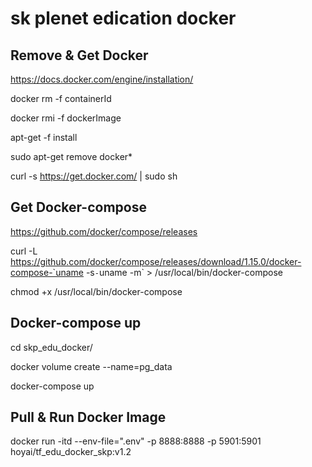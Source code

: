 
# sk plenet edication docker

## Remove & Get Docker
https://docs.docker.com/engine/installation/

docker rm -f containerId

docker rmi -f dockerImage

apt-get -f install

sudo apt-get remove docker*

curl -s https://get.docker.com/ | sudo sh


## Get Docker-compose
https://github.com/docker/compose/releases

curl -L https://github.com/docker/compose/releases/download/1.15.0/docker-compose-`uname -s`-`uname -m` > /usr/local/bin/docker-compose

chmod +x /usr/local/bin/docker-compose


## Docker-compose up
cd skp_edu_docker/

docker volume create --name=pg_data

docker-compose up


## Pull & Run Docker Image
docker run -itd --env-file=".env" -p 8888:8888 -p 5901:5901 hoyai/tf_edu_docker_skp:v1.2

